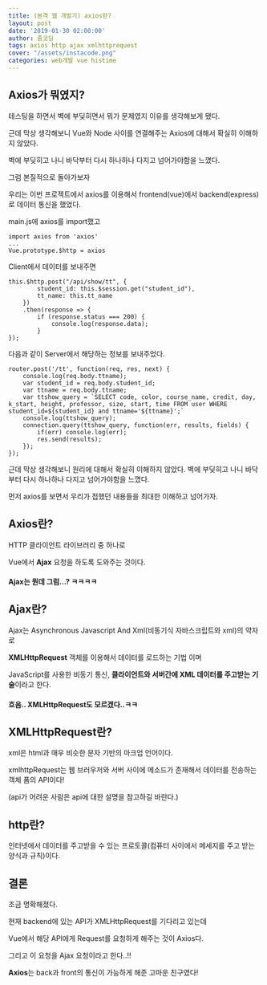 ```yaml
---
title: (본격 웹 개발기) axios란?
layout: post
date: '2019-01-30 02:00:00'
author: 줌코딩
tags: axios http ajax xmlhttprequest
cover: "/assets/instacode.png"
categories: web개발 vue histime
---
```


## Axios가 뭐였지?

테스팅을 하면서 벽에 부딪히면서 뭐가 문제였지 이유를 생각해보게 됐다.

근데 막상 생각해보니 Vue와 Node 사이를 연결해주는 Axios에 대해서 확실히 이해하지 않았다. 

벽에 부딪히고 나니 바닥부터 다시 하나하나 다지고 넘어가야함을 느꼈다. 

그럼 본질적으로 돌아가보자

우리는 이번 프로젝트에서 axios를 이용해서 frontend(vue)에서 backend(express)로 데이터 통신을 했었다. 

main.js에 axios를 import했고 

    import axios from 'axios'
    ...
    Vue.prototype.$http = axios

Client에서 데이터를 보내주면

    this.$http.post("/api/show/tt", {
            student_id: this.$session.get("student_id"),
            tt_name: this.tt_name
        })
        .then(response => {
            if (response.status === 200) {
                console.log(response.data);
            }
    });

다음과 같이 Server에서 해당하는 정보를 보내주었다.

    router.post('/tt', function(req, res, next) {
        console.log(req.body.ttname);
        var student_id = req.body.student_id;
        var ttname = req.body.ttname;
        var ttshow_query = `SELECT code, color, course_name, credit, day, k_start, height, professor, size, start, time FROM user WHERE student_id=${student_id} and ttname='${ttname}';`
        console.log(ttshow_query);
        connection.query(ttshow_query, function(err, results, fields) {
            if(err) console.log(err);
            res.send(results);
        });
    });

근데 막상 생각해보니 원리에 대해서 확실히 이해하지 않았다. 벽에 부딪히고 나니 바닥부터 다시 하나하나 다지고 넘어가야함을 느꼈다. 

먼저 axios를 보면서 우리가 접했던 내용들을 최대한 이해하고 넘어가자. 


## Axios란?

HTTP 클라이언트 라이브러리 중 하나로

Vue에서 **Ajax** 요청을 하도록 도와주는 것이다.

#### Ajax는 뭔데 그럼...? ㅋㅋㅋㅋ

## Ajax란?

Ajax는 Asynchronous Javascript And Xml(비동기식 자바스크립트와 xml)의 약자로 

**XMLHttpRequest** 객체를 이용해서 데이터를 로드하는 기법 이며 

JavaScript를 사용한 비동기 통신, **클라이언트와 서버간에 XML 데이터를 주고받는 기술**이라고 한다.

#### 흐음.. XMLHttpRequest도 모르겠다..ㅋㅋ

## XMLHttpRequest란?

xml은 html과 매우 비슷한 문자 기반의 마크업 언어이다.

xmlhttpRequest는 웹 브러우저와 서버 사이에 메소드가 존재해서 데이터를 전송하는 객체 폼의 API이다!

(api가 어려운 사람은 api에 대한 설명을 참고하길 바란다.)

## http란?

인터넷에서 데이터를 주고받을 수 있는 프로토콜(컴퓨터 사이에서 메세지를 주고 받는 양식과 규칙)이다.


## 결론

조금 명확해졌다.

현재 backend에 있는 API가 XMLHttpRequest를 기다리고 있는데 

Vue에서 해당 API에게 Request를 요청하게 해주는 것이 Axios다.

그리고 이 요청을 Ajax 요청이라고 한다..!! 

**Axios**는 back과 front의 통신이 가능하게 해준 고마운 친구였다!

